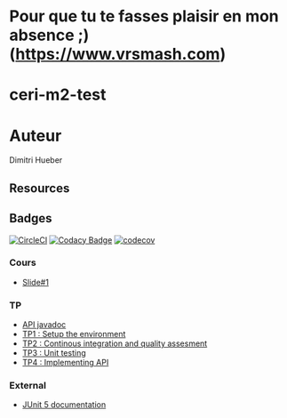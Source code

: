 # Pour que tu te fasses plaisir en mon absence ;) (https://www.vrsmash.com)

# ceri-m2-test

# Auteur

Dimitri Hueber

## Resources

## Badges

[![CircleCI](https://circleci.com/gh/Seymour84/ceri-m1-test-2017.svg?style=svg)](https://circleci.com/gh/Seymour84/ceri-m1-test-2017) [![Codacy Badge](https://api.codacy.com/project/badge/Grade/6fc5d50b192649bea356c8ad3f69e2f4)](https://www.codacy.com/app/Seymour84/ceri-m1-test-2017?utm_source=github.com&amp;utm_medium=referral&amp;utm_content=Seymour84/ceri-m1-test-2017&amp;utm_campaign=Badge_Grade) [![codecov](https://codecov.io/gh/Seymour84/ceri-m1-test-2017/branch/master/graph/badge.svg)](https://codecov.io/gh/Seymour84/ceri-m1-test-2017)

### Cours

- [Slide#1](https://github.com/Faylixe/ceri-m2-test-2017/blob/master/docs/cours.pdf)

### TP

- [API javadoc](http://faylixe.fr/ceri-m1-test-2017/javadoc)
- [TP1 : Setup the environment](https://github.com/Faylixe/ceri-m2-test-2017/blob/master/docs/tp1.md)
- [TP2 : Continous integration and quality assesment](https://github.com/Faylixe/ceri-m2-test-2017/blob/master/docs/tp2.md)
- [TP3 : Unit testing](https://github.com/Faylixe/ceri-m2-test-2017/blob/master/docs/tp3.md)
- [TP4 : Implementing API](https://github.com/Faylixe/ceri-m2-test-2017/blob/master/docs/tp4.md)

### External

- [JUnit 5 documentation](http://junit.org/junit5/docs/current/user-guide)
